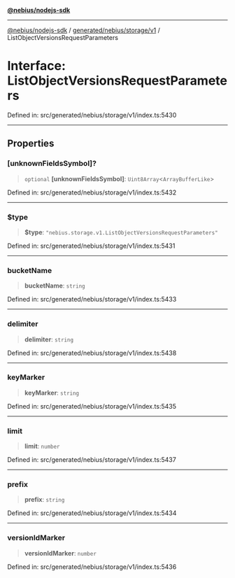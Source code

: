 [**@nebius/nodejs-sdk**](../../../../../README.md)

---

[@nebius/nodejs-sdk](../../../../../README.md) / [generated/nebius/storage/v1](../README.md) / ListObjectVersionsRequestParameters

# Interface: ListObjectVersionsRequestParameters

Defined in: src/generated/nebius/storage/v1/index.ts:5430

---

## Properties

### \[unknownFieldsSymbol\]?

> `optional` **\[unknownFieldsSymbol\]**: `Uint8Array`\<`ArrayBufferLike`\>

Defined in: src/generated/nebius/storage/v1/index.ts:5432

---

### $type

> **$type**: `"nebius.storage.v1.ListObjectVersionsRequestParameters"`

Defined in: src/generated/nebius/storage/v1/index.ts:5431

---

### bucketName

> **bucketName**: `string`

Defined in: src/generated/nebius/storage/v1/index.ts:5433

---

### delimiter

> **delimiter**: `string`

Defined in: src/generated/nebius/storage/v1/index.ts:5438

---

### keyMarker

> **keyMarker**: `string`

Defined in: src/generated/nebius/storage/v1/index.ts:5435

---

### limit

> **limit**: `number`

Defined in: src/generated/nebius/storage/v1/index.ts:5437

---

### prefix

> **prefix**: `string`

Defined in: src/generated/nebius/storage/v1/index.ts:5434

---

### versionIdMarker

> **versionIdMarker**: `number`

Defined in: src/generated/nebius/storage/v1/index.ts:5436
